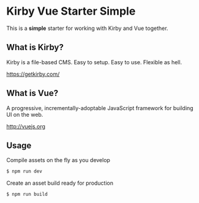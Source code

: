# Kirby Vue Starter Simple

This is a **simple** starter for working with Kirby and Vue together.

## What is Kirby?

Kirby is a file-based CMS.
Easy to setup. Easy to use. Flexible as hell.

https://getkirby.com/

## What is Vue?

A progressive, incrementally-adoptable JavaScript framework for building UI on the web.

http://vuejs.org

## Usage

Compile assets on the fly as you develop
```bash
$ npm run dev
```

Create an asset build ready for production
```bash
$ npm run build
```
